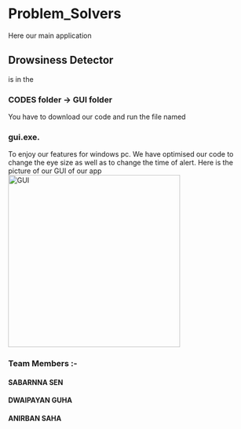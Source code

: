 # Problem_Solvers
Here our main application 
## Drowsiness Detector 
is in the 
### CODES folder -> GUI folder
You have to download our code and run the file named 
### gui.exe. 
To enjoy our features for windows pc.
We have optimised our code to change the eye size as well as to change the time of alert.
Here is the picture of our GUI of our app
<img src="https://drive.google.com/file/d/1-qttLb-hVd5EbIkSBRYzobRQB_Nr2Kvi/view?usp=sharing" width="350" height = "350" alt="GUI">
### Team Members :-
#### SABARNNA SEN
#### DWAIPAYAN GUHA
#### ANIRBAN SAHA
